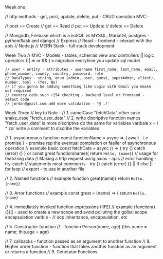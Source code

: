 Week one

// http methods - get, post, update, delete, put - CRUD operation MVC - 

// post == Create
// get == Read
// put == Update
// delete == Delete

// Mongodb, Firebase which is a noSQL vs MYSQL, MariaDB, postgres - python(flask and django)
// Express
// React - frontend - interact with the apis
// Node.js
// MERN Stack - full stack development 


Week Two
// MVC - Models - tables, schemas  view and controllers || logic operators (|| => or && ) = migration everytime you update sql model

    // user - entity - attributes - username first_name, last_name, email, phone_number, county, country, password, role 
    // DataTypes - string, enum (admin, user, guest, superAdmin, client),  number, bool - (Yes, No)
    // if you gonna be adding something like Login with Gmail you mmake not required
    // country code such +254 checking - backend level or frontend - select code 
    // jordan@gmail.com add more validation - '@ .!'

Week Three
// key to Note - 
// 1. camelCase  "fetchData" other case snake_case "fetch_user_data"
// 2. write discriptive function names "fetch_user_data" is more discriptive do the same for variables  varibale x = i * zor write a comment to discribe the variables


//  1. asynchronous function  const functionName = async => { await - i.e promise } - promise rep the eventual completion or faailer of asynchronous operation
//     example basic const fetchData = async () => { try {} catch (error) {} } or const great function(name){ return `Hello, {name}`}
//     usage for featching data
//     Making a http request using axios  - apis 
//     error handling - try-catch
//     statements most common is  - try {} catch (error) {} || if else || for loop 
//     export - to use in another file

//  2. Named functions 
//     example function great(name){ return `Hello, {name}`}

// 3. Arror functions 
//     example const great = (name) => { return `Hello, {name}`

// 4. immediately invoked function expressions (IIFE)
//     example (function(){})() - used to create a new scope and avoid polluting the golbal scope encapsulation varible - 
// oop  inheritance, encapsulation, etc 

// 5. Constructor function
//  - function Person(name, age) {this.name = name; this.age = age}

// 7. callbacks - function passed as an argument to another function
// 8. Higher order function - function that takes another function as an argument or returns a function
// 9. Generator Functions